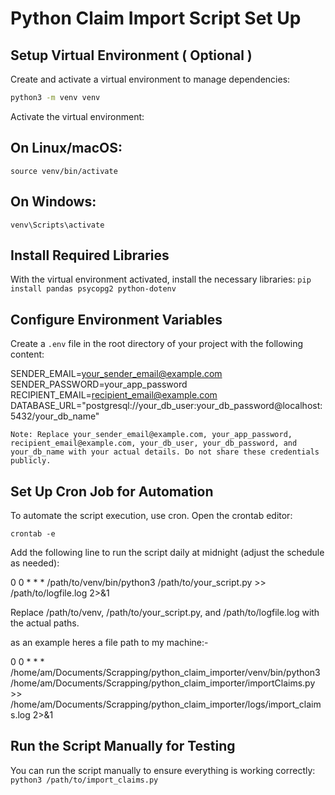 # Python Claim Import Script Set Up

## Setup Virtual Environment ( Optional )

Create and activate a virtual environment to manage dependencies:

```bash
python3 -m venv venv
``` 
Activate the virtual environment:

## On Linux/macOS:
`source venv/bin/activate`

## On Windows:
`venv\Scripts\activate`

## Install Required Libraries

With the virtual environment activated, install the necessary libraries:
`pip install pandas psycopg2 python-dotenv`

## Configure Environment Variables

Create a `.env` file in the root directory of your project with the following content:

SENDER_EMAIL=your_sender_email@example.com
SENDER_PASSWORD=your_app_password
RECIPIENT_EMAIL=recipient_email@example.com
DATABASE_URL="postgresql://your_db_user:your_db_password@localhost:5432/your_db_name"

```Note: Replace your_sender_email@example.com, your_app_password, recipient_email@example.com, your_db_user, your_db_password, and your_db_name with your actual details. Do not share these credentials publicly.```

## Set Up Cron Job for Automation
To automate the script execution, use cron. Open the crontab editor:

`crontab -e`

Add the following line to run the script daily at midnight (adjust the schedule as needed):

0 0 * * * /path/to/venv/bin/python3 /path/to/your_script.py >> /path/to/logfile.log 2>&1

Replace /path/to/venv, /path/to/your_script.py, and /path/to/logfile.log with the actual paths.

as an example heres a file path to my machine:- 

0 0 * * * /home/am/Documents/Scrapping/python_claim_importer/venv/bin/python3 /home/am/Documents/Scrapping/python_claim_importer/importClaims.py >> /home/am/Documents/Scrapping/python_claim_importer/logs/import_claims.log 2>&1

## Run the Script Manually for Testing
You can run the script manually to ensure everything is working correctly:
`python3 /path/to/import_claims.py`

